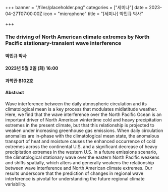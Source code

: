 +++
banner = "/files/placeholder.png"
categories = ["세미나"]
date = 2023-04-27T07:00:00Z
icon = "microphone"
title = "[세미나] 박민규 박사"

+++
### The driving of North American climate extremes by North Pacific stationary-transient wave interference


#### 박민규 박사

#### 2023년 5월 2일 (화) 16:00

#### 과학관 B102호

#### Abstract
Wave interference between the daily atmospheric circulation and its
climatological mean is a key process that modulates midlatitude weather.
Here, we find that the wave interference over the North Pacific Ocean is an
important driver of North American wintertime cold and heavy precipitation
extremes in the present climate, but that this relationship is projected to
weaken under increasing greenhouse gas emissions. When daily circulation
anomalies are in-phase with the climatological mean state, the anomalous
transport of heat and moisture causes the enhanced occurrence of cold
extremes across the continental U.S. and a significant decrease of heavy
precipitation extremes in the western U.S. In a future emissions scenario,
the climatological stationary wave over the eastern North Pacific weakens
and shifts spatially, which alters and generally weakens the relationship
between wave interference and North American climate extremes. Our
results underscore that the prediction of changes in regional wave
interference is pivotal for understanding the future regional climate
variability.
